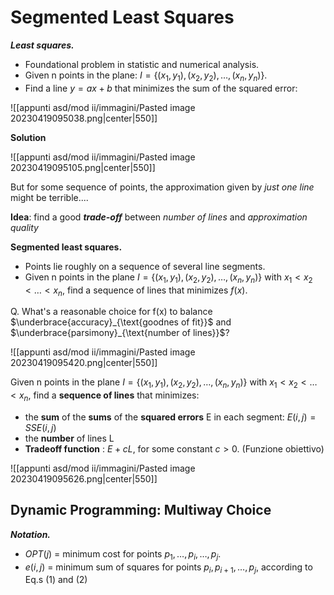 
# Segmented Least Squares

**_Least squares._**
- Foundational problem in statistic and numerical analysis.
- Given n points in the plane: $I =\{(x_1, y_1), (x_2, y_2) , \dots , (x_n, y_n)\}.$
- Find a line $y = ax + b$ that minimizes the sum of the squared error:

![[appunti asd/mod ii/immagini/Pasted image 20230419095038.png|center|550]]

**Solution**

![[appunti asd/mod ii/immagini/Pasted image 20230419095105.png|center|550]]

But for some sequence of points, the approximation given by _just one line_ might be terrible....

**Idea**: find a good _**trade-off**_ between _number of lines_ and _approximation quality_

**Segmented least squares.**
- Points lie roughly on a sequence of several line segments.
- Given n points in the plane $I= \{(x_1, y_1), (x_2, y_2) ,\dots , (x_n, y_n)\}$ with $x_1 \lt x_2 \lt \dots \lt x_n$, find a sequence of lines that minimizes $f(x).$

Q. What's a reasonable choice for f(x) to balance $\underbrace{accuracy}_{\text{goodnes of fit}}$ and $\underbrace{parsimony}_{\text{number of lines}}$?

![[appunti asd/mod ii/immagini/Pasted image 20230419095420.png|center|550]]

Given n points in the plane $I= \{(x_1, y_1), (x_2, y_2) ,\dots , (x_n, y_n)\}$ with $x_1 \lt x_2 \lt \dots \lt x_n$, find a **sequence of lines** that minimizes:
- the **sum** of the **sums** of the **squared errors** E in each segment: $E(i,j)=SSE(i,j)$
- the **number** of lines L 
- **Tradeoff function** : $E + c L$, for some constant $c > 0$. (Funzione obiettivo)

![[appunti asd/mod ii/immagini/Pasted image 20230419095626.png|center|550]]

## Dynamic Programming: Multiway Choice

**_Notation._**
- $OPT(j)$ = minimum cost for points $p_1,\dots, p_i , \dots , p_j.$
- $e(i, j)$ = minimum sum of squares for points $p_i, p_{i+1} ,\dots , p_j$, according to Eq.s (1) and (2)

